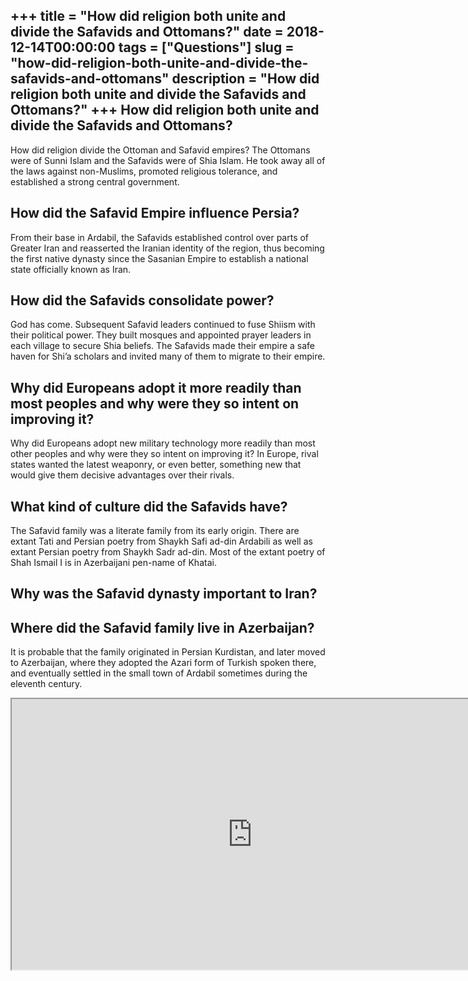 +++
title = "How did religion both unite and divide the Safavids and Ottomans?"
date = 2018-12-14T00:00:00
tags = ["Questions"]
slug = "how-did-religion-both-unite-and-divide-the-safavids-and-ottomans"
description = "How did religion both unite and divide the Safavids and Ottomans?"
+++
How did religion both unite and divide the Safavids and Ottomans?
-----------------------------------------------------------------

How did religion divide the Ottoman and Safavid empires? The Ottomans were of Sunni Islam and the Safavids were of Shia Islam. He took away all of the laws against non-Muslims, promoted religious tolerance, and established a strong central government.

How did the Safavid Empire influence Persia?
--------------------------------------------

From their base in Ardabil, the Safavids established control over parts of Greater Iran and reasserted the Iranian identity of the region, thus becoming the first native dynasty since the Sasanian Empire to establish a national state officially known as Iran.

How did the Safavids consolidate power?
---------------------------------------

God has come. Subsequent Safavid leaders continued to fuse Shiism with their political power. They built mosques and appointed prayer leaders in each village to secure Shia beliefs. The Safavids made their empire a safe haven for Shi’a scholars and invited many of them to migrate to their empire.

Why did Europeans adopt it more readily than most peoples and why were they so intent on improving it?
------------------------------------------------------------------------------------------------------

Why did Europeans adopt new military technology more readily than most other peoples and why were they so intent on improving it? In Europe, rival states wanted the latest weaponry, or even better, something new that would give them decisive advantages over their rivals.

What kind of culture did the Safavids have?
-------------------------------------------

The Safavid family was a literate family from its early origin. There are extant Tati and Persian poetry from Shaykh Safi ad-din Ardabili as well as extant Persian poetry from Shaykh Sadr ad-din. Most of the extant poetry of Shah Ismail I is in Azerbaijani pen-name of Khatai.

Why was the Safavid dynasty important to Iran?
----------------------------------------------

Where did the Safavid family live in Azerbaijan?
------------------------------------------------

It is probable that the family originated in Persian Kurdistan, and later moved to Azerbaijan, where they adopted the Azari form of Turkish spoken there, and eventually settled in the small town of Ardabil sometimes during the eleventh century.

<iframe allow="accelerometer; autoplay; clipboard-write; encrypted-media; gyroscope; picture-in-picture" allowfullscreen="" class="__youtube_prefs__  epyt-is-override  no-lazyload" data-no-lazy="1" data-origheight="433" data-origwidth="770" data-skipgform_ajax_framebjll="" height="433" id="_ytid_49679" loading="lazy" src="https://www.youtube.com/embed/2On5JAMuu4A?enablejsapi=1&autoplay=0&cc_load_policy=0&cc_lang_pref=&iv_load_policy=1&loop=0&modestbranding=0&rel=1&fs=1&playsinline=0&autohide=2&theme=dark&color=red&controls=1&" title="YouTube player" width="770"></iframe>